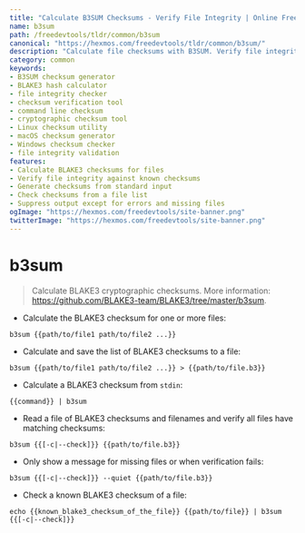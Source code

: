 ```yaml
---
title: "Calculate B3SUM Checksums - Verify File Integrity | Online Free DevTools by Hexmos"
name: b3sum
path: /freedevtools/tldr/common/b3sum
canonical: "https://hexmos.com/freedevtools/tldr/common/b3sum/"
description: "Calculate file checksums with B3SUM. Verify file integrity and detect corruption easily. Free online tool, no registration required."
category: common
keywords:
- B3SUM checksum generator
- BLAKE3 hash calculator
- file integrity checker
- checksum verification tool
- command line checksum
- cryptographic checksum tool
- Linux checksum utility
- macOS checksum generator
- Windows checksum checker
- file integrity validation
features:
- Calculate BLAKE3 checksums for files
- Verify file integrity against known checksums
- Generate checksums from standard input
- Check checksums from a file list
- Suppress output except for errors and missing files
ogImage: "https://hexmos.com/freedevtools/site-banner.png"
twitterImage: "https://hexmos.com/freedevtools/site-banner.png"
---
```


# b3sum

> Calculate BLAKE3 cryptographic checksums.
> More information: <https://github.com/BLAKE3-team/BLAKE3/tree/master/b3sum>.

- Calculate the BLAKE3 checksum for one or more files:

`b3sum {{path/to/file1 path/to/file2 ...}}`

- Calculate and save the list of BLAKE3 checksums to a file:

`b3sum {{path/to/file1 path/to/file2 ...}} > {{path/to/file.b3}}`

- Calculate a BLAKE3 checksum from `stdin`:

`{{command}} | b3sum`

- Read a file of BLAKE3 checksums and filenames and verify all files have matching checksums:

`b3sum {{[-c|--check]}} {{path/to/file.b3}}`

- Only show a message for missing files or when verification fails:

`b3sum {{[-c|--check]}} --quiet {{path/to/file.b3}}`

- Check a known BLAKE3 checksum of a file:

`echo {{known_blake3_checksum_of_the_file}} {{path/to/file}} | b3sum {{[-c|--check]}}`
